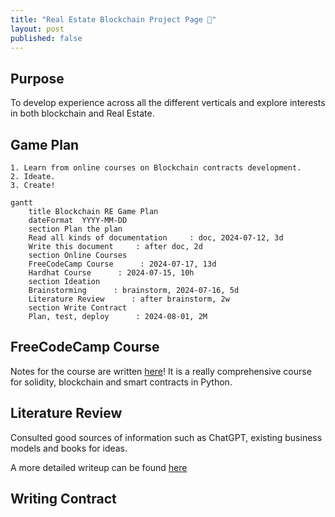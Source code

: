 ```yaml
---
title: "Real Estate Blockchain Project Page 🏡"
layout: post
published: false
---
```


## Purpose
To develop experience across all the different verticals and explore interests in both blockchain and Real Estate.

## Game Plan
    1. Learn from online courses on Blockchain contracts development.
    2. Ideate.
    3. Create!

```mermaid
gantt
    title Blockchain RE Game Plan
    dateFormat  YYYY-MM-DD
    section Plan the plan
    Read all kinds of documentation     : doc, 2024-07-12, 3d
    Write this document     : after doc, 2d
    section Online Courses
    FreeCodeCamp Course      : 2024-07-17, 13d
    Hardhat Course      : 2024-07-15, 10h
    section Ideation
    Brainstorming      : brainstorm, 2024-07-16, 5d
    Literature Review      : after brainstorm, 2w
    section Write Contract
    Plan, test, deploy      : 2024-08-01, 2M
```

## FreeCodeCamp Course 

Notes for the course are written [here]()! It is a really comprehensive course for solidity, blockchain and smart contracts in Python. 

## Literature Review

Consulted good sources of information such as ChatGPT, existing business models and books for ideas.

A more detailed writeup can be found [here]()

## Writing Contract